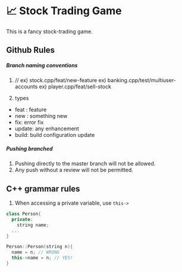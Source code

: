 # 📈 Stock Trading Game 
This is a fancy stock-trading game.

## Github Rules

##### Branch naming conventions

1. <working file>/<type>/<name>
  ex) stock.cpp/feat/new-feature
  ex) banking.cpp/test/multiuser-accounts
  ex) player.cpp/feat/sell-stock
  
2. types
 - feat : feature
 - new : something new
 - fix: error fix
 - update: any enhancement
 - build: build configuration update
 
##### Pushing branched

1. Pushing directly to the master branch will not be allowed.
2. Any push without a review will not be permitted.


## C++ grammar rules

1. When accessing a private variable, use `this->`
```cpp
class Person{
  private:
    string name;
  ...  
}

Person::Person(string n){
  name = n; // WRONG
  this->name = n; // YES!
}
```
